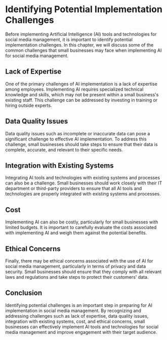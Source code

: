 Identifying Potential Implementation Challenges
======================================================================================================================

Before implementing Artificial Intelligence (AI) tools and technologies for social media management, it is important to identify potential implementation challenges. In this chapter, we will discuss some of the common challenges that small businesses may face when implementing AI for social media management.

Lack of Expertise
-----------------

One of the primary challenges of AI implementation is a lack of expertise among employees. Implementing AI requires specialized technical knowledge and skills, which may not be present within a small business's existing staff. This challenge can be addressed by investing in training or hiring outside experts.

Data Quality Issues
-------------------

Data quality issues such as incomplete or inaccurate data can pose a significant challenge to effective AI implementation. To address this challenge, small businesses should take steps to ensure that their data is complete, accurate, and relevant to their specific needs.

Integration with Existing Systems
---------------------------------

Integrating AI tools and technologies with existing systems and processes can also be a challenge. Small businesses should work closely with their IT department or third-party providers to ensure that all AI tools and technologies are properly integrated with existing systems and processes.

Cost
----

Implementing AI can also be costly, particularly for small businesses with limited budgets. It is important to carefully evaluate the costs associated with implementing AI and weigh them against the potential benefits.

Ethical Concerns
----------------

Finally, there may be ethical concerns associated with the use of AI for social media management, particularly in terms of privacy and data security. Small businesses should ensure that they comply with all relevant laws and regulations and take steps to protect their customers' data.

Conclusion
----------

Identifying potential challenges is an important step in preparing for AI implementation in social media management. By recognizing and addressing challenges such as lack of expertise, data quality issues, integration with existing systems, cost, and ethical concerns, small businesses can effectively implement AI tools and technologies for social media management and improve engagement with their target audience.
